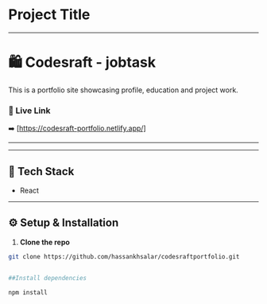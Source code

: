 # Project Title


---
# 🛍️ Codesraft - jobtask

This is a portfolio site showcasing profile, education and project work.

### 🔗 Live Link

➡️ [https://codesraft-portfolio.netlify.app/]

---

---

## 🧰 Tech Stack

- React

---

## ⚙️ Setup & Installation

1. **Clone the repo**

```bash
git clone https://github.com/hassankhsalar/codesraftportfolio.git


##Install dependencies

npm install
